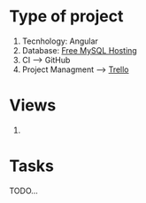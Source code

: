 # Type of project
1. Tecnhology: Angular
2. Database: [Free MySQL Hosting](https://www.freemysqlhosting.net)
3. CI --> GitHub
4. Project Managment --> [Trello](https://trello.com/b/X6EWAGsu/web-site-mowies)

# Views
1. 

# Tasks

TODO...
